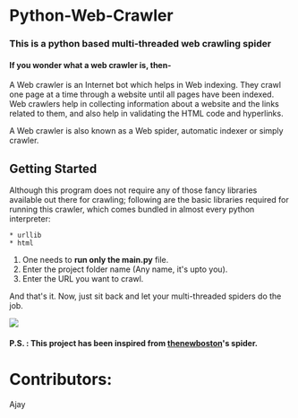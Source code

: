 # Python-Web-Crawler
### This is a python based multi-threaded web crawling spider
#### If you wonder what a web crawler is, then-
A Web crawler is an Internet bot which helps in Web indexing. They crawl one page at a time through a website until all pages have been indexed. Web crawlers help in collecting information about a website and the links related to them, and also help in validating the HTML code and hyperlinks.

A Web crawler is also known as a Web spider, automatic indexer or simply crawler.

## Getting Started
Although this program does not require any of those fancy libraries available out there for crawling; following are the basic libraries required for running this crawler, which comes bundled in almost every python interpreter:
```
* urllib
* html
```

1. One needs to **run only the main.py** file.
2. Enter the project folder name (Any name, it's upto you).
3. Enter the URL you want to crawl.

And that's it.
Now, just sit back and let your multi-threaded spiders do the job.


![](https://smartproxy.com/wp-content/uploads/2019/10/Web-Crawling-vs-scraping.svg)

#### P.S. : This project has been inspired from [thenewboston](https://www.youtube.com/playlist?list=PL6gx4Cwl9DGA8Vys-f48mAH9OKSUyav0q)'s spider.

# Contributors:
Ajay 
